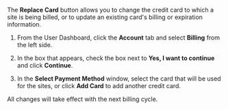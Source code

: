The **Replace Card** button allows you to change the credit card to which a site is being billed, or to update an existing card's billing or expiration information.

1. From the User Dashboard, click the **<span class="glyphicons glyphicons-cogwheel"></span> Account** tab and select **Billing** from the left side.

1. In the box that appears, check the box next to **Yes, I want to continue** and click **Continue**.

1. In the **Select Payment Method** window, select the card that will be used for the sites, or click **Add Card** to add another credit card.

All changes will take effect with the next billing cycle.
